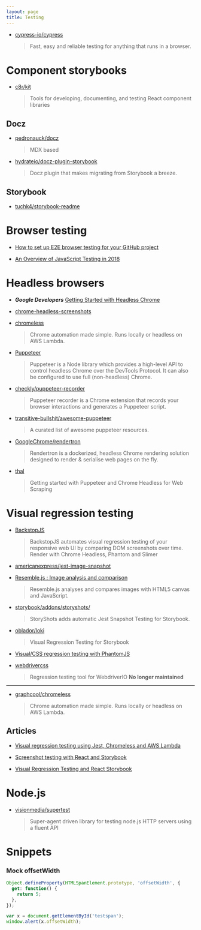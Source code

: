 ```yaml
---
layout: page
title: Testing
---
```


- [cypress-io/cypress](https://github.com/cypress-io/cypress)

  > Fast, easy and reliable testing for anything that runs in a browser.

# Component storybooks

- [c8r/kit](https://github.com/c8r/kit)

  > Tools for developing, documenting, and testing React component libraries

## Docz

- [pedronauck/docz](https://github.com/pedronauck/docz)

  > MDX based

- [hydrateio/docz-plugin-storybook](https://github.com/hydrateio/docz-plugin-storybook)

  > Docz plugin that makes migrating from Storybook a breeze.

## Storybook

- [tuchk4/storybook-readme](https://github.com/tuchk4/storybook-readme)

# Browser testing

- [How to set up E2E browser testing for your GitHub project](https://hackernoon.com/how-to-set-up-e2e-browser-testing-for-your-github-project-89c24e15a84#.k0ww3req1)

- [An Overview of JavaScript Testing in 2018](https://medium.com/welldone-software/an-overview-of-javascript-testing-in-2018-f68950900bc3)

# Headless browsers

- **_Google Developers_** [Getting Started with Headless Chrome](https://developers.google.com/web/updates/2017/04/headless-chrome)

- [chrome-headless-screenshots](https://github.com/schnerd/chrome-headless-screenshots)

- [chromeless](https://github.com/graphcool/chromeless)

  > Chrome automation made simple. Runs locally or headless on AWS Lambda.

- [Puppeteer](https://github.com/GoogleChrome/puppeteer)

  > Puppeteer is a Node library which provides a high-level API to control headless Chrome over the DevTools Protocol. It can also be configured to use full (non-headless) Chrome.

- [checkly/puppeteer-recorder](https://github.com/checkly/puppeteer-recorder)

  > Puppeteer recorder is a Chrome extension that records your browser interactions and generates a Puppeteer script.

- [transitive-bullshit/awesome-puppeteer](https://github.com/transitive-bullshit/awesome-puppeteer)

  > A curated list of awesome puppeteer resources.

- [GoogleChrome/rendertron](https://github.com/GoogleChrome/rendertron)

  > Rendertron is a dockerized, headless Chrome rendering solution designed to render & serialise web pages on the fly.

- [thal](https://github.com/emadehsan/thal)
  > Getting started with Puppeteer and Chrome Headless for Web Scraping

# Visual regression testing

- [BackstopJS](https://github.com/garris/BackstopJS)

  > BackstopJS automates visual regression testing of your responsive web UI by comparing DOM screenshots over time.
  > Render with Chrome Headless, Phantom and Slimer

- [americanexpress/jest-image-snapshot](https://github.com/americanexpress/jest-image-snapshot)

- [Resemble.js : Image analysis and comparison](https://huddle.github.io/Resemble.js/)

  > Resemble.js analyses and compares images with HTML5 canvas and JavaScript.

- [storybook/addons/storyshots/](https://github.com/storybooks/storybook/tree/master/addons/storyshots)

  > StoryShots adds automatic Jest Snapshot Testing for Storybook.

- [oblador/loki](https://github.com/oblador/loki)

  > Visual Regression Testing for Storybook

- [Visual/CSS regression testing with PhantomJS](https://github.com/Huddle/PhantomCSS)

- [webdrivercss](https://github.com/webdriverio/webdrivercss)
  > Regression testing tool for WebdriverIO
  > **No longer maintained**

---

- [graphcool/chromeless](https://github.com/graphcool/chromeless)
  > Chrome automation made simple. Runs locally or headless on AWS Lambda.

## Articles

- [Visual regression testing using Jest, Chromeless and AWS Lambda](https://novemberfive.co/blog/visual-regression-testing-jest-chromeless-lambda/)

- [Screenshot testing with React and Storybook](https://medium.com/bleeding-edge/screenshot-testing-with-react-and-storybook-19ab7e49ec92)

- [Visual Regression Testing and React Storybook](https://www.robinwieruch.de/visual-regression-testing-react-storybook/)

# Node.js

- [visionmedia/supertest](https://github.com/visionmedia/supertest)

  > Super-agent driven library for testing node.js HTTP servers using a fluent API

# Snippets

### Mock offsetWidth

```js
Object.defineProperty(HTMLSpanElement.prototype, 'offsetWidth', {
  get: function() {
    return 5;
  },
});

var x = document.getElementById('testspan');
window.alert(x.offsetWidth);
```
